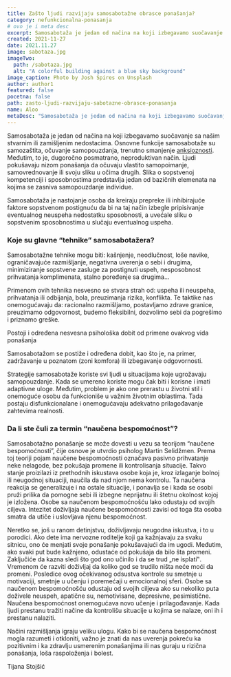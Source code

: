 ```yaml
---
title: Zašto ljudi razvijaju samosabotažne obrasce ponašanja?
category: nefunkcionalna-ponasanja
# ovo je i meta desc
excerpt: Samosabotaža je jedan od načina na koji izbegavamo suočavanje sa našim stvarnim ili zamišljenim nedostacima.
created: 2021-11-27
date: 2021.11.27
image: sabotaza.jpg
imageTwo:
  path: /sabotaza.jpg
  alt: "A colorful building against a blue sky background"
image_caption: Photo by Josh Spires on Unsplash
author: author1
featured: false
pocetna: false
path: zasto-ljudi-razvijaju-sabotazne-obrasce-ponasanja
name: Aloo
metaDesc: "Samosabotaža je jedan od načina na koji izbegavamo suočavanje sa našim stvarnim ili zamišljenim nedostacima."
---
```


Samosabotaža je jedan od načina na koji izbegavamo suočavanje sa našim stvarnim ili zamišljenim nedostacima. Osnovne funkcije samosabotaže su samozaštita, očuvanje samopouzdanja, trenutno smanjenje [anksioznosti](/blog/anksioznost-i-anksiozni-poremecaji/sta-je-aksioznost). Međutim, to je, dugoročno posmatrano, neproduktivan način. Ljudi pokušavaju nizom ponašanja da očuvaju vlastito samopoimanje, samovrednovanje ili svoju sliku u očima drugih. Slika o sopstvenoj kompetenciji i sposobnostima predstavlja jedan od bazičnih elemenata na kojima se zasniva samopouzdanje individue.

Samosabotaža je nastojanje osoba da kreiraju prepreke ili inhibirajuće faktore sopstvenom postignuću da bi na taj način izbegle pripisivanje eventualnog neuspeha nedostatku sposobnosti, a uvećale sliku o sopstvenim sposobnostima u slučaju eventualnog uspeha.

### Koje su glavne “tehnike” samosabotažera?

Samosabotažne tehnike mogu biti: kašnjenje, neodlučnost, loše navike, ograničavajuće razmišljanje, negativna uverenja o sebi i drugima, minimiziranje sopstvene zasluge za postignuti uspeh, nesposobnost prihvatanja komplimenata, stalno poređenje sa drugima...

Primenom ovih tehnika nesvesno se stvara strah od: uspeha ili neuspeha, prihvatanja ili odbijanja, bola, preuzimanja rizika, konflikta. Te taktike nas onemogućavaju da: racionalno razmišljamo, postavljamo zdrave granice, preuzimamo odgovornost, budemo fleksibilni, dozvolimo sebi da pogrešimo i priznamo greške.

Postoji i određena nesvesna psihološka dobit od primene ovakvog vida ponašanja

Samosabotažom se postiže i određena dobit, kao što je, na primer, zadržavanje u poznatom (zoni komfora) ili izbegavanje odgovornosti.

Strategije samosabotaže koriste svi ljudi u situacijama koje ugrožavaju samopouzdanje. Kada se umereno koriste mogu čak biti i korisne i imati adaptivne uloge. Međutim, problem je ako one prerastu u životni stil i onemoguće osobu da funkcioniše u važnim životnim oblastima. Tada postaju disfunkcionalane i onemogućavaju adekvatno prilagođavanje zahtevima realnosti.

### Da li ste čuli za termin “naučena bespomoćnost”?

Samosabotažno ponašanje se može dovesti u vezu sa teorijom “naučene bespomoćnosti”, čije osnove je utvrdio psiholog Martin Selidžmen. Prema toj teoriji pojam naučene bespomoćnosti označava pasivno prihvatanje neke nelagode, bez pokušaja promene ili kontrolisanja situacije. Takvo stanje proizilazi iz prethodnih iskustava osobe koja je, kroz izlaganje bolnoj ili neugodnoj situaciji, naučila da nad njom nema kontrolu. Ta naučena reakcija se generalizuje i na ostale situacije, i ponavlja se i kada se osobi pruži prilika da pomogne sebi ili izbegne neprijatnu ili štetnu okolnost kojoj je izložena. Osobe sa naučenom bespomoćnošću lako odustaju od svojih ciljeva. Intezitet doživljaja naučene bespomoćnosti zavisi od toga šta osoba smatra da utiče i uslovljava njenu bespomoćnost.

Neretko se, još u ranom detinjstvu, doživljavaju neugodna iskustva, i to u porodici. Ako dete ima nervozne roditelje koji ga kažnjavaju za svaku sitnicu, ono će menjati svoje ponašanje pokušavajući da im ugodi. Međutim, ako svaki put bude kažnjeno, odustaće od pokušaja da bilo šta promeni. Zaključiće da kazna sledi što god ono učinilo i da se trud „ne isplati‟. Vremenom će razviti doživljaj da koliko god se trudilo ništa neće moći da promeni. Posledice ovog očekivanog odsustva kontrole su smetnje u motivaciji, smetnje u učenju i poremećaji u emocionalnoj sferi. Osobe sa naučenom bespomoćnošću odustaju od svojih ciljeva ako su nekoliko puta doživele neuspeh, apatične su, nemotivisane, depresivne, pesimistične. Naučena bespomoćnost onemogućava novo učenje i prilagođavanje. Kada ljudi prestanu tražiti načine da kontrolišu situacije u kojima se nalaze, oni ih i prestanu nalaziti.

Načini razmišljanja igraju veliku ulogu. Kako bi se naučena bespomoćnost mogla razumeti i otkloniti, važno je znati da nas uverenja pokreću ka pozitivnim i ka zdravlju usmerenim ponašanjima ili nas guraju u rizična ponašanja, loša raspoloženja i bolest.


Tijana Stojšić

